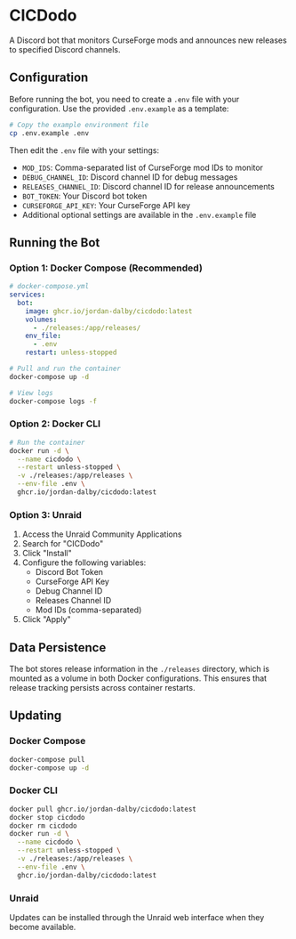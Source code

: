 # CICDodo

A Discord bot that monitors CurseForge mods and announces new releases to specified Discord channels.

## Configuration

Before running the bot, you need to create a `.env` file with your configuration. Use the provided `.env.example` as a template:

```bash
# Copy the example environment file
cp .env.example .env
```

Then edit the `.env` file with your settings:

- `MOD_IDS`: Comma-separated list of CurseForge mod IDs to monitor
- `DEBUG_CHANNEL_ID`: Discord channel ID for debug messages
- `RELEASES_CHANNEL_ID`: Discord channel ID for release announcements
- `BOT_TOKEN`: Your Discord bot token
- `CURSEFORGE_API_KEY`: Your CurseForge API key
- Additional optional settings are available in the `.env.example` file

## Running the Bot

### Option 1: Docker Compose (Recommended)

```yaml
# docker-compose.yml
services:
  bot:
    image: ghcr.io/jordan-dalby/cicdodo:latest
    volumes:
      - ./releases:/app/releases/
    env_file:
      - .env
    restart: unless-stopped
```

```bash
# Pull and run the container
docker-compose up -d

# View logs
docker-compose logs -f
```

### Option 2: Docker CLI

```bash
# Run the container
docker run -d \
  --name cicdodo \
  --restart unless-stopped \
  -v ./releases:/app/releases \
  --env-file .env \
  ghcr.io/jordan-dalby/cicdodo:latest
```

### Option 3: Unraid

1. Access the Unraid Community Applications
2. Search for "CICDodo"
3. Click "Install"
4. Configure the following variables:
   - Discord Bot Token
   - CurseForge API Key
   - Debug Channel ID
   - Releases Channel ID
   - Mod IDs (comma-separated)
5. Click "Apply"

## Data Persistence

The bot stores release information in the `./releases` directory, which is mounted as a volume in both Docker configurations. This ensures that release tracking persists across container restarts.

## Updating

### Docker Compose
```bash
docker-compose pull
docker-compose up -d
```

### Docker CLI
```bash
docker pull ghcr.io/jordan-dalby/cicdodo:latest
docker stop cicdodo
docker rm cicdodo
docker run -d \
  --name cicdodo \
  --restart unless-stopped \
  -v ./releases:/app/releases \
  --env-file .env \
  ghcr.io/jordan-dalby/cicdodo:latest
```

### Unraid
Updates can be installed through the Unraid web interface when they become available.
